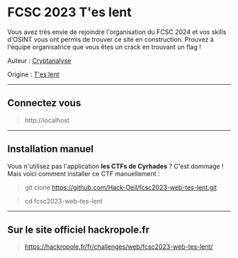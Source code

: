# FCSC 2023 T'es lent

Vous avez très envie de rejoindre l'organisation du FCSC 2024 et vos skills d'OSINT vous ont 
permis de trouver ce site en construction. Prouvez à l'équipe organisatrice que vous êtes 
un crack en trouvant un flag !



Auteur : [Cryptanalyse](https://x.com/Cryptanalyse)

Origine : [T'es lent](https://hackropole.fr/fr/challenges/web/fcsc2023-web-tes-lent/)


-----------


## Connectez vous 
> http://localhost


-----------


## Installation manuel
Vous n'utilisez pas l'application **les CTFs de Cyrhades** ? C'est dommage !
Mais voici comment installer ce CTF manuellement :

> git clone https://github.com/Hack-Oeil/fcsc2023-web-tes-lent.git

> cd fcsc2023-web-tes-lent


-----------


## Sur le site officiel hackropole.fr
> https://hackropole.fr/fr/challenges/web/fcsc2023-web-tes-lent/